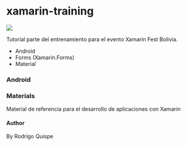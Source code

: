 # xamarin-training

[![](https://secure.gravatar.com/avatar/98570039afce676369ad3d1ce01f712a?s=128&r=g&d=retro)](https://github.com/RodrigoQuispe/xamarin-training)

Tutorial parte del entrenamiento para el evento Xamarin Fest Bolivia.

  - Android
  - Forms (Xamarin.Forms)
  - Material

### Android



### Materials

Material de referencia para el desarrollo de aplicaciones con Xamarin


#### Author

By Rodrigo Quispe
